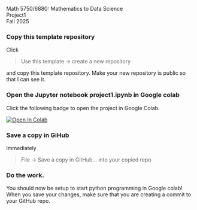 Math 5750/6880: Mathematics to Data Science  
Project1  
Fall 2025

### Copy this template repository

Click  
> Use this template → create a new repository 

and copy this template repository. Make your new repository is public so that I can see it.  


### Open the Jupyter notebook project1.ipynb in Google colab 
Click the following badge to open the project in Google Colab. 

[![Open In Colab](https://colab.research.google.com/assets/colab-badge.svg)](
https://colab.research.google.com/github/math-data-science-course/Project1/blob/main/project1.ipynb)

### Save a copy in GiHub
Immediately 
> File → Save a copy in GitHub… into your copied repo


### Do the work. 
You should now be setup to start python programming in Google colab! When you save your changes, make sure that you are creating a commit to your GitHub repo. 

